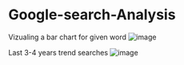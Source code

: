 # Google-search-Analysis
Vizualing a bar chart for given word
![image](https://github.com/user-attachments/assets/8a7988c1-9afd-418b-8780-e5e9faf8479b)

Last 3-4 years trend searches
![image](https://github.com/user-attachments/assets/b06ef248-5184-4a85-9b7f-c11b760d67d8)
